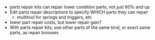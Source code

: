 - parts repair kits can repair lower condition parts, not just 60% and up
- Edit parts repair descriptions to specify WHICH parts they can repair
    - multitool for springs and triggers, etc
- lower part repair costs, but lower repair gain?
- With parts repair kits, use other parts of the same kind, or exact same parts, as repair bonuses